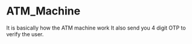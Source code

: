 # ATM_Machine
It is basically how the ATM machine work 
It also send you 4 digit OTP to verify the user.
